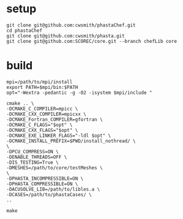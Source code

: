 # setup 
    git clone git@github.com:cwsmith/phastaChef.git
    cd phastaChef
    git clone git@github.com:cwsmith/phasta.git
    git clone git@github.com:SCOREC/core.git --branch chefLib core

# build

    mpi=/path/to/mpi/install
    export PATH=$mpi/bin:$PATH
    opt="-Wextra -pedantic -g -O2 -isystem $mpi/include "

    cmake .. \
    -DCMAKE_C_COMPILER=mpicc \
    -DCMAKE_CXX_COMPILER=mpicxx \
    -DCMAKE_Fortran_COMPILER=gfortran \
    -DCMAKE_C_FLAGS="$opt" \
    -DCMAKE_CXX_FLAGS="$opt" \
    -DCMAKE_EXE_LINKER_FLAGS="-ldl $opt" \
    -DCMAKE_INSTALL_PREFIX=$PWD/install_nothread/ \
    \
    -DPCU_COMPRESS=ON \
    -DENABLE_THREADS=OFF \
    -DIS_TESTING=True \
    -DMESHES=/path/to/core/testMeshes \
    \
    -DPHASTA_INCOMPRESSIBLE=ON \
    -DPHASTA_COMPRESSIBLE=ON \
    -DACUSOLVE_LIB=/path/to/libles.a \
    -DCASES=/path/to/phastaCases/ \
    ..  
 
    make
